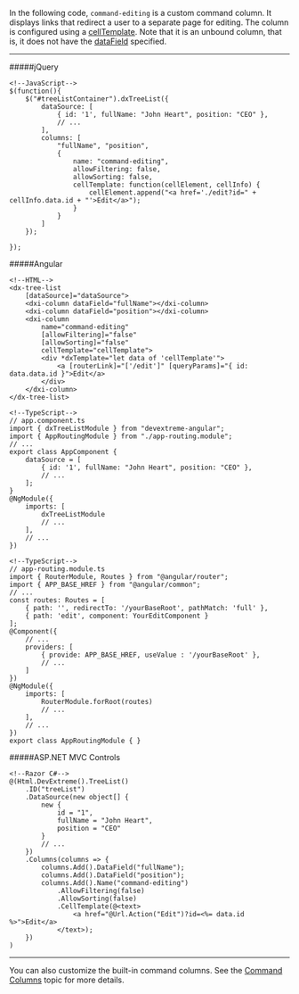 In the following code, `command-editing` is a custom command column. It displays links that redirect a user to a separate page for editing. The column is configured using a [cellTemplate](/api-reference/10%20UI%20Widgets/dxTreeList/1%20Configuration/columns/cellTemplate.md '/Documentation/ApiReference/UI_Widgets/dxTreeList/Configuration/columns/#cellTemplate'). Note that it is an unbound column, that is, it does not have the [dataField](/api-reference/10%20UI%20Widgets/GridBase/1%20Configuration/columns/dataField.md '/Documentation/ApiReference/UI_Widgets/dxTreeList/Configuration/columns/#dataField') specified. 

---
#####jQuery

    <!--JavaScript-->
    $(function(){
        $("#treeListContainer").dxTreeList({
            dataSource: [
                { id: '1', fullName: "John Heart", position: "CEO" },
                // ... 
            ],
            columns: [
                "fullName", "position", 
                {
                    name: "command-editing",
                    allowFiltering: false,
                    allowSorting: false,
                    cellTemplate: function(cellElement, cellInfo) {
                        cellElement.append("<a href='./edit?id=" + cellInfo.data.id + "'>Edit</a>");
                    }
                }
            ]
        });
        
    });

#####Angular

    <!--HTML-->
    <dx-tree-list 
        [dataSource]="dataSource">        
        <dxi-column dataField="fullName"></dxi-column>
        <dxi-column dataField="position"></dxi-column>
        <dxi-column
            name="command-editing"
            [allowFiltering]="false"
            [allowSorting]="false" 
            cellTemplate="cellTemplate">
            <div *dxTemplate="let data of 'cellTemplate'">
                <a [routerLink]="['/edit']" [queryParams]="{ id: data.data.id }">Edit</a>
            </div>
        </dxi-column>
    </dx-tree-list>

    <!--TypeScript-->
    // app.component.ts
    import { dxTreeListModule } from "devextreme-angular";
    import { AppRoutingModule } from "./app-routing.module";
    // ...    
    export class AppComponent {
        dataSource = [
            { id: '1', fullName: "John Heart", position: "CEO" },
            // ... 
        ];
    } 
    @NgModule({
        imports: [
            dxTreeListModule
            // ...
        ],
        // ...
    })

<!---->

    <!--TypeScript-->
    // app-routing.module.ts
    import { RouterModule, Routes } from "@angular/router";
    import { APP_BASE_HREF } from "@angular/common";
    // ...    
    const routes: Routes = [
        { path: '', redirectTo: '/yourBaseRoot', pathMatch: 'full' },
        { path: 'edit', component: YourEditComponent }
    ];
    @Component({
        // ...
        providers: [
            { provide: APP_BASE_HREF, useValue : '/yourBaseRoot' },
            // ...
        ]
    })  
    @NgModule({
        imports: [
            RouterModule.forRoot(routes)
            // ...
        ],
        // ...
    })
    export class AppRoutingModule { }


#####ASP.NET MVC Controls

    <!--Razor C#-->
    @(Html.DevExtreme().TreeList()
        .ID("treeList")
        .DataSource(new object[] {
            new { 
                id = "1", 
                fullName = "John Heart", 
                position = "CEO" 
            }
            // ...
        })
        .Columns(columns => {
            columns.Add().DataField("fullName");
            columns.Add().DataField("position");
            columns.Add().Name("command-editing")
                .AllowFiltering(false)
                .AllowSorting(false)
                .CellTemplate(@<text>
                    <a href="@Url.Action("Edit")?id=<%= data.id %>">Edit</a>
                </text>);
        })
    )

---

You can also customize the built-in command columns. See the [Command Columns](/concepts/05%20Widgets/TreeList/10%20Columns/10%20Column%20Types/4%20Command%20Columns.md '/Documentation/Guide/Widgets/TreeList/Columns/Column_Types/Command_Columns/') topic for more details.
